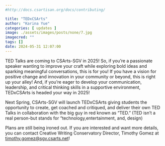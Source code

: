 ```yaml
---
#http://docs.csartisan.org/docs/contributing/

title: "TEDxCSArts"
author: "Karina Yue"
categories: [ updates ]
image: ./assets/images/posts/none/7.jpg
imagecred: ""
tags: []
date: 2024-05-31 12:07:00
---
```

TED Talks are coming to CSArts-SGV in 2025! So, if you’re a passionate speaker wanting to improve your craft while exploring bold ideas and sparking meaningful conversations, this is for you! If you have a vision for positive change and innovation in your community or beyond, this is right up your alley! And, if you’re eager to develop your communication, leadership, and critical thinking skills in a supportive environment, TEDxCSArts is headed your way in 2025!

Next Spring, CSArts-SGV will launch TEDxCSArts giving students the opportunity to create, get coached and critiqued, and deliver their own TED Talks in collaboration with the big guy in red known as “TED.” (TED isn’t a real person-but stands for “technology,entertainment, and, design)

Plans are still being ironed out. If you are interested and want more details, you can contact Creative Writing Conservatory Director, Timothy Gomez at [timothy.gomez@sgv.csarts.net](mailto:timothy.gomez@sgv.csarts.net)!